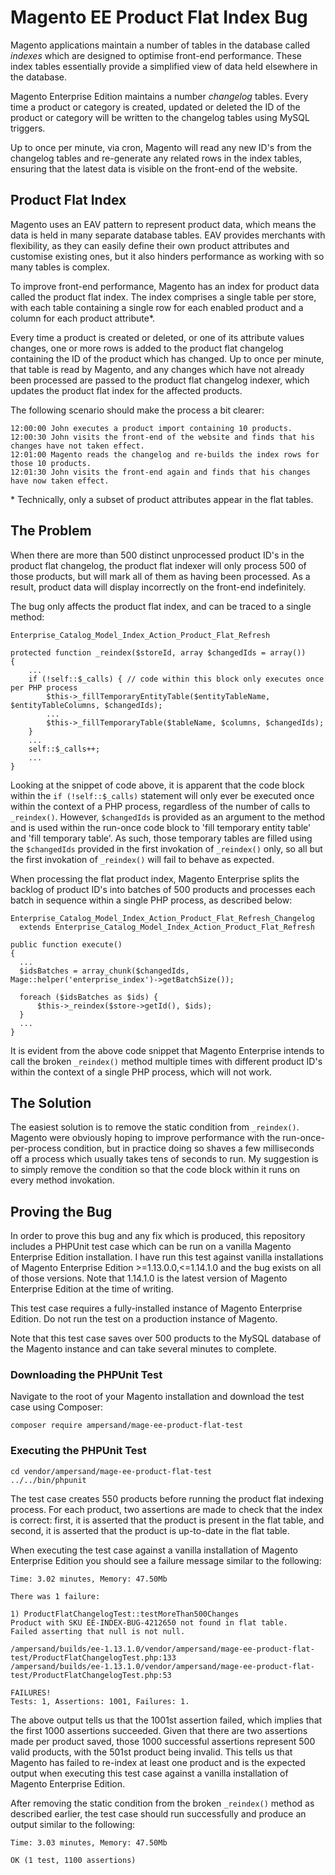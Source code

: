 # Magento EE Product Flat Index Bug #

Magento applications maintain a number of tables in the database called *indexes* which are designed to optimise front-end performance. These index tables essentially provide a simplified view of data held elsewhere in the database.

Magento Enterprise Edition maintains a number *changelog* tables. Every time a product or category is created, updated or deleted the ID of the product or category will be written to the changelog tables using MySQL triggers.

Up to once per minute, via cron, Magento will read any new ID's from the changelog tables and re-generate any related rows in the index tables, ensuring that the latest data is visible on the front-end of the website.

## Product Flat Index ##

Magento uses an EAV pattern to represent product data, which means the data is held in many separate database tables. EAV provides merchants with flexibility, as they can easily define their own product attributes and customise existing ones, but it also hinders performance as working with so many tables is complex.

To improve front-end performance, Magento has an index for product data called the product flat index. The index comprises a single table per store, with each table containing a single row for each enabled product and a column for each product attribute*.

Every time a product is created or deleted, or one of its attribute values changes, one or more rows is added to the product flat changelog containing the ID of the product which has changed. Up to once per minute, that table is read by Magento, and any changes which have not already been processed are passed to the product flat changelog indexer, which updates the product flat index for the affected products.

The following scenario should make the process a bit clearer:
```
12:00:00 John executes a product import containing 10 products.
12:00:30 John visits the front-end of the website and finds that his changes have not taken effect.
12:01:00 Magento reads the changelog and re-builds the index rows for those 10 products.
12:01:30 John visits the front-end again and finds that his changes have now taken effect.
```

\* Technically, only a subset of product attributes appear in the flat tables.

## The Problem ##

When there are more than 500 distinct unprocessed product ID's in the product flat changelog, the product flat indexer will only process 500 of those products, but will mark all of them as having been processed. As a result, product data will display incorrectly on the front-end indefinitely.

The bug only affects the product flat index, and can be traced to a single method:
```
Enterprise_Catalog_Model_Index_Action_Product_Flat_Refresh

protected function _reindex($storeId, array $changedIds = array())
{
    ...
    if (!self::$_calls) { // code within this block only executes once per PHP process
        $this->_fillTemporaryEntityTable($entityTableName, $entityTableColumns, $changedIds);
        ...
        $this->_fillTemporaryTable($tableName, $columns, $changedIds);
    }
    ...
    self::$_calls++;
    ...
}
```
Looking at the snippet of code above, it is apparent that the code block within the `if (!self::$_calls)` statement will only ever be executed once within the context of a PHP process, regardless of the number of calls to `_reindex()`. However, `$changedIds` is provided as an argument to the method and is used within the run-once code block to 'fill temporary entity table' and 'fill temporary table'. As such, those temporary tables are filled using the `$changedIds` provided in the first invokation of `_reindex()` only, so all but the first invokation of `_reindex()` will fail to behave as expected.

When processing the flat product index, Magento Enterprise splits the backlog of product ID's into batches of 500 products and processes each batch in sequence within a single PHP process, as described below:

```
Enterprise_Catalog_Model_Index_Action_Product_Flat_Refresh_Changelog
  extends Enterprise_Catalog_Model_Index_Action_Product_Flat_Refresh

public function execute()
{
  ...
  $idsBatches = array_chunk($changedIds, Mage::helper('enterprise_index')->getBatchSize());
  
  foreach ($idsBatches as $ids) {
      $this->_reindex($store->getId(), $ids);
  }
  ...
}
```

It is evident from the above code snippet that Magento Enterprise intends to call the broken ``_reindex()`` method multiple times with different product ID's within the context of a single PHP process, which will not work.

## The Solution ##

The easiest solution is to remove the static condition from ``_reindex()``. Magento were obviously hoping to improve performance with the run-once-per-process condition, but in practice doing so shaves a few milliseconds off a process which usually takes tens of seconds to run. My suggestion is to simply remove the condition so that the code block within it runs on every method invokation.

## Proving the Bug ##

In order to prove this bug and any fix which is produced, this repository includes a PHPUnit test case which can be run on a vanilla Magento Enterprise Edition installation. I have run this test against vanilla installations of Magento Enterprise Edition >=1.13.0.0,<=1.14.1.0 and the bug exists on all of those versions. Note that 1.14.1.0 is the latest version of Magento Enterprise Edition at the time of writing.

This test case requires a fully-installed instance of Magento Enterprise Edition. Do not run the test on a production instance of Magento.

Note that this test case saves over 500 products to the MySQL database of the Magento instance and can take several minutes to complete.

### Downloading the PHPUnit Test ###

Navigate to the root of your Magento installation and download the test case using Composer:

```
composer require ampersand/mage-ee-product-flat-test
```

### Executing the PHPUnit Test ###

```
cd vendor/ampersand/mage-ee-product-flat-test
../../bin/phpunit
```

The test case creates 550 products before running the product flat indexing process. For each product, two assertions are made to check that the index is correct: first, it is asserted that the product is present in the flat table, and second, it is asserted that the product is up-to-date in the flat table.

When executing the test case against a vanilla installation of Magento Enterprise Edition you should see a failure message similar to the following:

```
Time: 3.02 minutes, Memory: 47.50Mb

There was 1 failure:

1) ProductFlatChangelogTest::testMoreThan500Changes
Product with SKU EE-INDEX-BUG-4212650 not found in flat table.
Failed asserting that null is not null.

/ampersand/builds/ee-1.13.1.0/vendor/ampersand/mage-ee-product-flat-test/ProductFlatChangelogTest.php:133
/ampersand/builds/ee-1.13.1.0/vendor/ampersand/mage-ee-product-flat-test/ProductFlatChangelogTest.php:53
                                        
FAILURES!                               
Tests: 1, Assertions: 1001, Failures: 1.
```

The above output tells us that the 1001st assertion failed, which implies that the first 1000 assertions succeeded. Given that there are two assertions made per product saved, those 1000 successful assertions represent 500 valid products, with the 501st product being invalid. This tells us that Magento has failed to re-index at least one product and is the expected output when executing this test case against a vanilla installation of Magento Enterprise Edition.

After removing the static condition from the broken `_reindex()` method as described earlier, the test case should run successfully and produce an output similar to the following:

```
Time: 3.03 minutes, Memory: 47.50Mb

OK (1 test, 1100 assertions)
```
